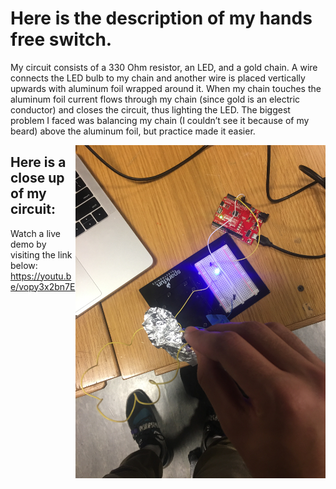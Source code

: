 # Here is the description of my hands free switch.

My circuit consists of a 330 Ohm resistor, an LED, and a gold chain. A wire connects the LED bulb to my chain and another wire is placed vertically upwards with aluminum foil wrapped around it. When my chain touches the aluminum foil current flows through my chain (since gold is an electric conductor) and closes the circuit, thus lighting the LED. The biggest problem I faced was balancing my chain (I couldn’t see it because of my beard) above the aluminum foil, but practice made it easier. 


[<img align="right" src="https://github.com/youssef-ahamid/introToIM/blob/master/February_4/close_up.JPG" alt="circuit" width="400">](#)
## Here is a close up of my circuit:

Watch a live demo by visiting the link below:
https://youtu.be/vopy3x2bn7E


